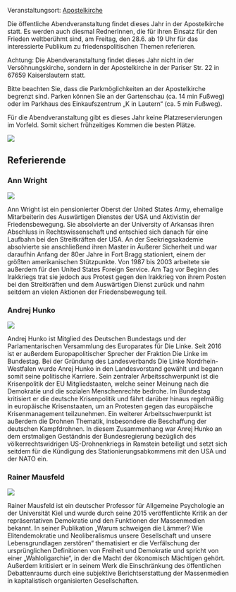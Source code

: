 Veranstaltungsort: [Apostelkirche](/locations/apostelkirche)

Die öffentliche Abendveranstaltung findet dieses Jahr in der Apostelkirche statt. Es werden auch diesmal RednerInnen, die für ihren Einsatz für den Frieden weltberühmt sind, am Freitag, den 28.6. ab 19 Uhr für das interessierte Publikum zu friedenspolitischen Themen referieren.

Achtung: Die Abendveranstaltung findet dieses Jahr nicht in der Versöhnungskirche, sondern in der Apostelkirche in der Pariser Str. 22 in 67659 Kaiserslautern statt.

Bitte beachten Sie, dass die Parkmöglichkeiten an der Apostelkirche begrenzt sind. Parken können Sie an der Gartenschau (ca. 14 min Fußweg) oder im Parkhaus des Einkaufszentrum „K in Lautern“ (ca. 5 min Fußweg).

Für die Abendveranstaltung gibt es dieses Jahr keine Platzreservierungen im Vorfeld. Somit sichert frühzeitiges Kommen die besten Plätze.

![](/assets/pictures/Abendveranstaltung/Abendveranstaltung_1080.jpg)

## Referierende

### Ann Wright

![](/assets/pictures/Abendveranstaltung/Ann-Wright_Stopp-Ramstein-243x300.jpg)

Ann Wright ist ein pensionierter Oberst der United States Army, ehemalige Mitarbeiterin des Auswärtigen Dienstes der USA und Aktivistin der Friedensbewegung. Sie absolvierte an der University of Arkansas ihren Abschluss in Rechtswissenschaft und entschied sich danach für eine Laufbahn bei den Streitkräften der USA. An der Seekriegsakademie absolvierte sie anschließend ihren Master in Äußerer Sicherheit und war daraufhin Anfang der 80er Jahre in Fort Bragg stationiert, einem der größten amerikanischen Stützpunkte. Von 1987 bis 2003 arbeitete sie außerdem für den United States Foreign Service. Am Tag vor Beginn des Irakkriegs trat sie jedoch aus Protest gegen den Irakkrieg von ihrem Posten bei den Streitkräften und dem Auswärtigen Dienst zurück und nahm seitdem an vielen Aktionen der Friedensbewegung teil.

### Andrej Hunko

![](/assets/pictures/Abendveranstaltung/Andrej-Hunko_300x210.png)

Andrej Hunko ist Mitglied des Deutschen Bundestags und der Parlamentarischen Versammlung des Europarates für Die Linke. Seit 2016 ist er außerdem Europapolitischer Sprecher der Fraktion Die Linke im Bundestag. Bei der Gründung des Landesverbands Die Linke Nordrhein-Westfalen wurde Anrej Hunko in den Landesvorstand gewählt und begann somit seine politische Karriere. Sein zentraler Arbeitsschwerpunkt ist die Krisenpolitik der EU Mitgliedstaaten, welche seiner Meinung nach die Demokratie und die sozialen Menschenrechte bedrohe. Im Bundestag kritisiert er die deutsche Krisenpolitik und fährt darüber hinaus regelmäßig in europäische Krisenstaaten, um an Protesten gegen das europäische Krisenmanagement teilzunehmen. Ein weiterer Arbeitsschwerpunkt ist außerdem die Drohnen Thematik, insbesondere die Beschaffung der deutschen Kampfdrohnen. In diesem Zusammenhang war Anrej Hunko an dem erstmaligen Geständnis der Bundesregierung bezüglich des völkerrechtswidrigen US-Drohnenkriegs in Ramstein beteiligt und setzt sich seitdem für die Kündigung des Stationierungsabkommens mit den USA und der NATO ein.

### Rainer Mausfeld

![](/assets/pictures/Abendveranstaltung/Unbenannt-300x281.jpg)

Rainer Mausfeld ist ein deutscher Professor für Allgemeine Psychologie an der Universität Kiel und wurde durch seine 2015 veröffentlichte Kritik an der repräsentativen Demokratie und den Funktionen der Massenmedien bekannt. In seiner Publikation „Warum schweigen die Lämmer? Wie Elitendemokratie und Neoliberalismus unsere Gesellschaft und unsere Lebensgrundlagen zerstören“ thematisiert er die Verfälschung der ursprünglichen Definitionen von Freiheit und Demokratie und spricht von einer „Wahloligarchie“, in der die Macht der ökonomisch Mächtigen gehört. Außerdem kritisiert er in seinem Werk die Einschränkung des öffentlichen Debattenraums durch eine subjektive Berichtserstattung der Massenmedien in kapitalistisch organisierten Gesellschaften.
